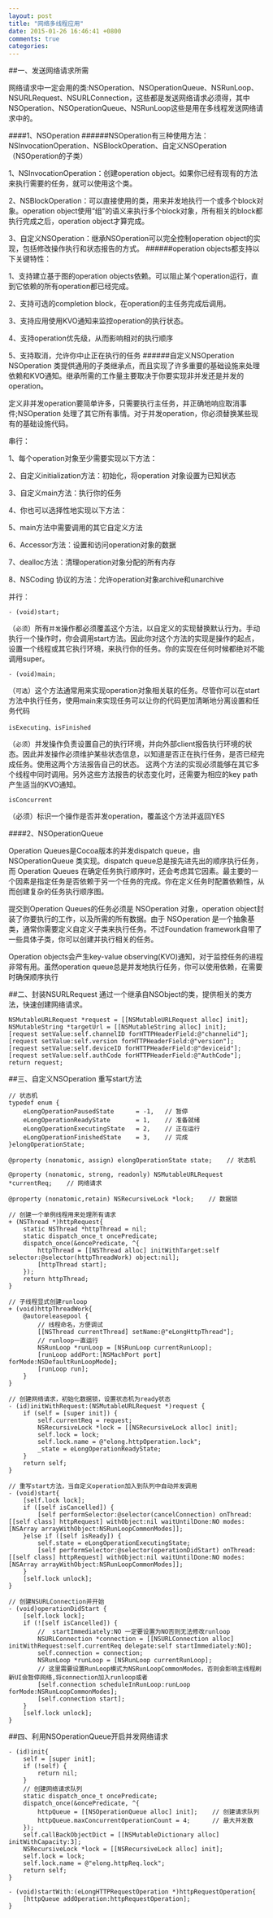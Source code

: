 ```yaml
---
layout: post
title: "网络多线程应用"
date: 2015-01-26 16:46:41 +0800
comments: true
categories: 
---
```

##一、发送网络请求所需


网络请求中一定会用的类:NSOperation、NSOperationQueue、NSRunLoop、NSURLRequest、NSURLConnection，这些都是发送网络请求必须得，其中NSOperation、NSOperationQueue、NSRunLoop这些是用在多线程发送网络请求中的。

####1、NSOperation
######NSOperation有三种使用方法：NSInvocationOperation、NSBlockOperation、自定义NSOperation（NSOperation的子类）

1、NSInvocationOperation：创建operation object。如果你已经有现有的方法来执行需要的任务，就可以使用这个类。

2、NSBlockOperation：可以直接使用的类，用来并发地执行一个或多个block对象。operation object使用“组”的语义来执行多个block对象，所有相关的block都执行完成之后，operation object才算完成。

3、自定义NSOperation：继承NSOperation可以完全控制operation object的实现，包括修改操作执行和状态报告的方式。
######operation objects都支持以下关键特性：

1、支持建立基于图的operation objects依赖。可以阻止某个operation运行，直到它依赖的所有operation都已经完成。

2、支持可选的completion block，在operation的主任务完成后调用。

3、支持应用使用KVO通知来监控operation的执行状态。

4、支持operation优先级，从而影响相对的执行顺序

5、支持取消，允许你中止正在执行的任务
######自定义NSOperation
NSOperation 类提供通用的子类继承点，而且实现了许多重要的基础设施来处理依赖和KVO通知。继承所需的工作量主要取决于你要实现非并发还是并发的operation。

定义非并发operation要简单许多，只需要执行主任务，并正确地响应取消事件;NSOperation 处理了其它所有事情。对于并发operation，你必须替换某些现有的基础设施代码。

串行：

1、每个operation对象至少需要实现以下方法：

2、自定义initialization方法：初始化，将operation 对象设置为已知状态

3、自定义main方法：执行你的任务

4、你也可以选择性地实现以下方法：

5、main方法中需要调用的其它自定义方法

6、Accessor方法：设置和访问operation对象的数据

7、dealloc方法：清理operation对象分配的所有内存

8、NSCoding 协议的方法：允许operation对象archive和unarchive

并行：

	- (void)start;

（`必须`）所有`并发`操作都必须覆盖这个方法，以自定义的实现替换默认行为。手动执行一个操作时，你会调用start方法。因此你对这个方法的实现是操作的起点，设置一个线程或其它执行环境，来执行你的任务。你的实现在任何时候都绝对不能调用super。

	- (void)main;

（`可选`）这个方法通常用来实现operation对象相关联的任务。尽管你可以在start方法中执行任务，使用main来实现任务可以让你的代码更加清晰地分离设置和任务代码

	isExecuting、isFinished

（`必须`）并发操作负责设置自己的执行环境，并向外部client报告执行环境的状态。因此并发操作必须维护某些状态信息，以知道是否正在执行任务，是否已经完成任务。使用这两个方法报告自己的状态。
这两个方法的实现必须能够在其它多个线程中同时调用。另外这些方法报告的状态变化时，还需要为相应的key path产生适当的KVO通知。

	isConcurrent

（必须）标识一个操作是否并发operation，覆盖这个方法并返回YES

####2、NSOperationQueue

Operation Queues是Cocoa版本的并发dispatch queue，由 NSOperationQueue 类实现。dispatch queue总是按先进先出的顺序执行任务，而 Operation Queues 在确定任务执行顺序时，还会考虑其它因素。最主要的一个因素是指定任务是否依赖于另一个任务的完成。你在定义任务时配置依赖性，从而创建复杂的任务执行顺序图。

提交到Operation Queues的任务必须是 NSOperation 对象，operation object封装了你要执行的工作，以及所需的所有数据。由于 NSOperation 是一个抽象基类，通常你需要定义自定义子类来执行任务。不过Foundation framework自带了一些具体子类，你可以创建并执行相关的任务。

Operation objects会产生key-value observing(KVO)通知，对于监控任务的进程非常有用。虽然operation queue总是并发地执行任务，你可以使用依赖，在需要时确保顺序执行

##二、封装NSURLRequest
通过一个继承自NSObject的类，提供相关的类方法，快速创建网络请求。

    NSMutableURLRequest *request = [[NSMutableURLRequest alloc] init];
    NSMutableString *targetUrl = [[NSMutableString alloc] init];
    [request setValue:self.channelID forHTTPHeaderField:@"channelid"];
    [request setValue:self.version forHTTPHeaderField:@"version"];
    [request setValue:self.deviceID forHTTPHeaderField:@"deviceid"];
    [request setValue:self.authCode forHTTPHeaderField:@"AuthCode"];
	return request;
##三、自定义NSOperation
重写start方法

	// 状态机
	typedef enum {
    	eLongOperationPausedState      = -1,   // 暂停
    	eLongOperationReadyState       = 1,    // 准备就绪
    	eLongOperationExecutingState   = 2,    // 正在运行
    	eLongOperationFinishedState    = 3,    // 完成
	}elongOperationState;
	
	@property (nonatomic, assign) elongOperationState state;    // 状态机
	
	@property (nonatomic, strong, readonly) NSMutableURLRequest *currentReq;    // 网络请求
	
	@property (nonatomic,retain) NSRecursiveLock *lock;    // 数据锁
	
	// 创建一个单例线程用来处理所有请求
	+ (NSThread *)httpRequest{
    	static NSThread *httpThread = nil;
    	static dispatch_once_t oncePredicate;
    	dispatch_once(&oncePredicate, ^{
        	httpThread = [[NSThread alloc] initWithTarget:self selector:@selector(httpThreadWork) object:nil];
        	[httpThread start];
    	});
    	return httpThread;
	}
	
	// 子线程显式创建runloop	
	+ (void)httpThreadWork{
    	@autoreleasepool {
        	// 线程命名，方便调试
        	[[NSThread currentThread] setName:@"eLongHttpThread"];
        	// runloop一直运行
        	NSRunLoop *runLoop = [NSRunLoop currentRunLoop];
        	[runLoop addPort:[NSMachPort port] forMode:NSDefaultRunLoopMode];
        	[runLoop run];
    	}
	}

	// 创建网络请求，初始化数据锁，设置状态机为ready状态
	- (id)initWithRequest:(NSMutableURLRequest *)request {
	    if (self = [super init]) {
	        self.currentReq	= request;
	        NSRecursiveLock *lock = [[NSRecursiveLock alloc] init];
	        self.lock = lock;
	        self.lock.name = @"elong.httpOperation.lock";
	        _state = eLongOperationReadyState;
	    }
	    return self;
	}
	
	// 重写start方法，当自定义operation加入到队列中自动并发调用
	- (void)start{
	    [self.lock lock];
	    if ([self isCancelled]) {
	        [self performSelector:@selector(cancelConnection) onThread:[[self class] httpRequest] withObject:nil waitUntilDone:NO modes:[NSArray arrayWithObject:NSRunLoopCommonModes]];
	    }else if ([self isReady]) {
	        self.state = eLongOperationExecutingState;
	        [self performSelector:@selector(operationDidStart) onThread:[[self class] httpRequest] withObject:nil waitUntilDone:NO modes:[NSArray arrayWithObject:NSRunLoopCommonModes]];
	    }
	    [self.lock unlock];
	}
	
	// 创建NSURLConnection并开始
	- (void)operationDidStart {
    	[self.lock lock];
    	if (![self isCancelled]) {
    		//  startImmediately:NO 一定要设置为NO否则无法修改runloop
        	NSURLConnection *connection = [[NSURLConnection alloc] initWithRequest:self.currentReq delegate:self startImmediately:NO];
        	self.connection = connection;
        	NSRunLoop *runLoop = [NSRunLoop currentRunLoop];
        	// 这里需要设置RunLoop模式为NSRunLoopCommonModes，否则会影响主线程刷新UI会暂停网络,将connection加入runloop或者
        	[self.connection scheduleInRunLoop:runLoop forMode:NSRunLoopCommonModes];
        	[self.connection start];
    	}
    	[self.lock unlock];
	}
##四、利用NSOperationQueue开启并发网络请求

	- (id)init{
    	self = [super init];
    	if (!self) {
        	return nil;
    	}
    	// 创建网络请求队列
    	static dispatch_once_t oncePredicate;
    	dispatch_once(&oncePredicate, ^{
        	httpQueue = [[NSOperationQueue alloc] init];    // 创建请求队列
        	httpQueue.maxConcurrentOperationCount = 4;      // 最大并发数
    	});
    	self.callBackObjectDict = [[NSMutableDictionary alloc] initWithCapacity:3];
    	NSRecursiveLock *lock = [[NSRecursiveLock alloc] init];
    	self.lock = lock;
    	self.lock.name = @"elong.httpReq.lock";
    	return self;
	}
	
	- (void)startWith:(eLongHTTPRequestOperation *)httpRequestOperation{
    	[httpQueue addOperation:httpRequestOperation];
	}
